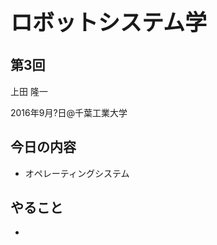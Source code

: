 <h1 style="font-size: 250%;">ロボットシステム学</h1>
<h2>第3回</h2>
上田 隆一

2016年9月?日\@千葉工業大学

<!--nextpage-->
<h2>今日の内容</h2>
<ul>
 	<li>オペレーティングシステム</li>
</ul>
<!--nextpage-->
<h2>やること</h2>
<ul>
 	<li></li>
</ul>
